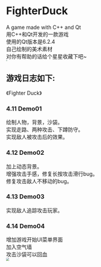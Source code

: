 # FighterDuck
A game made with C++ and Qt<br />
用C++和Qt开发的一款游戏<br />
使用的Qt版本是6.2.4<br />
自己绘制的美术素材<br />
对你有帮助的话给个星星收藏下吧~<br />
<img src="https://bed.kevinwu.cc/img/fighterduck.webp" style="zoom: 20%;" />

## 游戏日志如下:
《Fighter Duck》
### 4.11 Demo01
绘制人物，背景，沙袋。\
实现走路、两种攻击、下蹲防守。\
实现敌人被攻击后的效果。
### 4.12 Demo02
加上动态背景。\
增强攻击手感，修复长按攻击滑行bug。\
修复攻击敌人不移动的bug。
### 4.13 Demo03
实现敌人追踪攻击玩家。
### 4.14 Demo04
增加游戏开始UI菜单界面\
加入空气墙\
攻击沙袋可以回血\
<img src="https://bed.kevinwu.cc/img/duckgame.webp" style="zoom: 50%;" />

